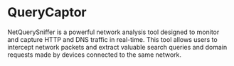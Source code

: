 # QueryCaptor
NetQuerySniffer is a powerful network analysis tool designed to monitor and capture HTTP and DNS traffic in real-time. This tool allows users to intercept network packets and extract valuable search queries and domain requests made by devices connected to the same network.
